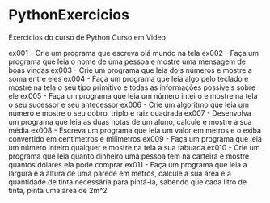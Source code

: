 # PythonExercicios
 Exercicios do curso de Python Curso em Video

ex001 - Crie um programa que escreva olá mundo na tela
ex002 - Faça um programa que leia o nome de uma pessoa e mostre uma mensagem de boas vindas
ex003 - Crie um programa que leia dois números e mostre a soma entre eles
ex004 - Faça um programa que leia algo pelo teclado e mostre na tela o seu tipo primitivo e todas as informações possíveis sobre ele
ex005 - Faça um programa que leia um número inteiro e mostre na tela o seu sucessor e seu antecessor
ex006 - Crie um algoritmo que leia um número e mostre o seu dobro, triplo e raiz quadrada
ex007 - Desenvolva um programa que leia as duas notas de um aluno, calcule e mostre a sua média
ex008 - Escreva um programa que leia um valor em metros e o exiba convertido em centímetros e milímetros
ex009 - Faça um programa que leia um número inteiro qualquer e mostre na tela a sua tabuada
ex010 - Crie um programa que leia quanto dinheiro uma pessoa tem na carteira e mostre quantos dólares ela pode comprar
ex011 - Faça um programa que leia a largura e a altura de uma parede em metros, calcule a sua área e a quantidade de tinta necessária para pintá-la, sabendo que cada litro de tinta, pinta uma área de 2m^2